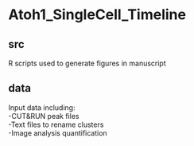 # Atoh1_SingleCell_Timeline
 
## src

R scripts used to generate figures in manuscript

## data 

Input data including:  
-CUT&RUN peak files   
-Text files to rename clusters  
-Image analysis quantification  
